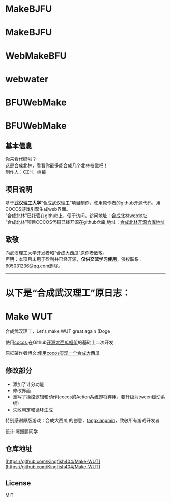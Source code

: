 # MakeBJFU
# MakeBJFU
# WebMakeBFU
# webwater
# BFUWebMake
# BFUWebMake
## 基本信息
你来看代码啦？  
这是合成北林，看看你最多能合成几个北林校徽吧！  
制作人：CZH，树莓  
## 项目说明
基于**武汉理工大学**“合成武汉理工”项目制作，使用原作者的github开源代码，用COCOS游戏引擎生成web界面。  
“合成北林”已托管在github上，便于访问，访问地址：[合成北林web地址](https://orangeczh423.github.io/423webfu/)  
“合成北林”项目COCOS代码已经开源在github仓库,地址：[合成北林开源仓库地址](https://github.com/Orangeczh423/MakeBFU)  
## 致敬
向武汉理工大学开发者和“合成大西瓜”原作者致敬。  
声明：本项目未用于盈利并已经开源，**仅供交流学习使用**，侵权联系：605031236@qq.com删除。  

*********
# 以下是“合成武汉理工”原日志：
# Make WUT

合成武汉理工，Let's make WUT great again (Doge

使用[cocos](https://www.cocos.com/),在Github[开源大西瓜框架](https://github.com/tangxiangmin/cocos-big-watermelon)的基础上二次开发

原框架作者博文:[使用cocos实现一个合成大西瓜](https://github.com/tangxiangmin/cocos-big-watermelon)

## 修改部分

* 添加了计分功能
* 修改界面
* 重写了操控逻辑和动作(cocos的Action系统即将弃用，要升级为tween缓动系统)
* 失败判定和循环生成

特别感谢原版游戏：合成大西瓜 的创意，[tangxiangmin](https://github.com/tangxiangmin)，致敬所有游戏开发者

设计:陈振鹏同学

## 仓库地址

[https://github.com/Kingfish404/Make-WUT](https://github.com/Kingfish404/Make-WUT)

## License

MIT
